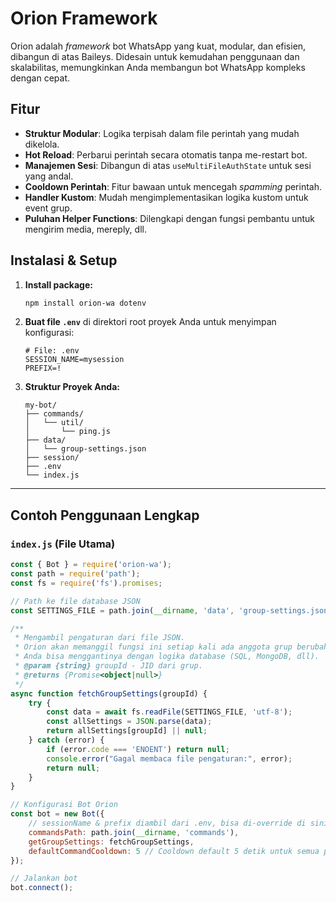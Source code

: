 # Orion Framework

Orion adalah *framework* bot WhatsApp yang kuat, modular, dan efisien, dibangun di atas Baileys. Didesain untuk kemudahan penggunaan dan skalabilitas, memungkinkan Anda membangun bot WhatsApp kompleks dengan cepat.

## Fitur

-   **Struktur Modular**: Logika terpisah dalam file perintah yang mudah dikelola.
-   **Hot Reload**: Perbarui perintah secara otomatis tanpa me-restart bot.
-   **Manajemen Sesi**: Dibangun di atas `useMultiFileAuthState` untuk sesi yang andal.
-   **Cooldown Perintah**: Fitur bawaan untuk mencegah *spamming* perintah.
-   **Handler Kustom**: Mudah mengimplementasikan logika kustom untuk event grup.
-   **Puluhan Helper Functions**: Dilengkapi dengan fungsi pembantu untuk mengirim media, mereply, dll.

## Instalasi & Setup

1.  **Install package:**
    ```bash
    npm install orion-wa dotenv
    ```

2.  **Buat file `.env`** di direktori root proyek Anda untuk menyimpan konfigurasi:
    ```env
    # File: .env
    SESSION_NAME=mysession
    PREFIX=!
    ```

3.  **Struktur Proyek Anda:**
    ```
    my-bot/
    ├── commands/
    │   └── util/
    │       └── ping.js
    ├── data/
    │   └── group-settings.json
    ├── session/
    ├── .env
    └── index.js
    ```

---

## Contoh Penggunaan Lengkap

### `index.js` (File Utama)

```javascript
const { Bot } = require('orion-wa');
const path = require('path');
const fs = require('fs').promises;

// Path ke file database JSON
const SETTINGS_FILE = path.join(__dirname, 'data', 'group-settings.json');

/**
 * Mengambil pengaturan dari file JSON.
 * Orion akan memanggil fungsi ini setiap kali ada anggota grup berubah.
 * Anda bisa menggantinya dengan logika database (SQL, MongoDB, dll).
 * @param {string} groupId - JID dari grup.
 * @returns {Promise<object|null>}
 */
async function fetchGroupSettings(groupId) {
    try {
        const data = await fs.readFile(SETTINGS_FILE, 'utf-8');
        const allSettings = JSON.parse(data);
        return allSettings[groupId] || null;
    } catch (error) {
        if (error.code === 'ENOENT') return null;
        console.error("Gagal membaca file pengaturan:", error);
        return null;
    }
}

// Konfigurasi Bot Orion
const bot = new Bot({
    // sessionName & prefix diambil dari .env, bisa di-override di sini
    commandsPath: path.join(__dirname, 'commands'),
    getGroupSettings: fetchGroupSettings,
    defaultCommandCooldown: 5 // Cooldown default 5 detik untuk semua perintah
});

// Jalankan bot
bot.connect();